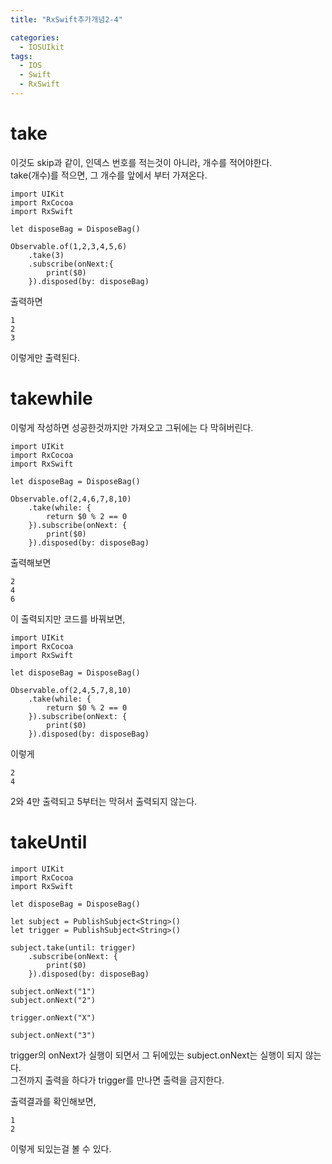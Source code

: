 ```yaml
---
title: "RxSwift추가개념2-4"

categories:
  - IOSUIkit
tags:
  - IOS
  - Swift
  - RxSwift
---
```


# take
이것도 skip과 같이, 인덱스 번호를 적는것이 아니라, 개수를 적어야한다.  
take(개수)를 적으면, 그 개수를 앞에서 부터 가져온다.  
~~~
import UIKit
import RxCocoa
import RxSwift

let disposeBag = DisposeBag()

Observable.of(1,2,3,4,5,6)
    .take(3)
    .subscribe(onNext:{
        print($0)
    }).disposed(by: disposeBag)
~~~
출력하면
~~~
1
2
3
~~~
이렇게만 출력된다.  

# takewhile
이렇게 작성하면 성공한것까지만 가져오고 그뒤에는 다 막혀버린다.
~~~
import UIKit
import RxCocoa
import RxSwift

let disposeBag = DisposeBag()

Observable.of(2,4,6,7,8,10)
    .take(while: {
        return $0 % 2 == 0
    }).subscribe(onNext: {
        print($0)
    }).disposed(by: disposeBag)
~~~
출력해보면
~~~
2
4
6
~~~
이 출력되지만 코드를 바꿔보면,  
~~~
import UIKit
import RxCocoa
import RxSwift

let disposeBag = DisposeBag()

Observable.of(2,4,5,7,8,10)
    .take(while: {
        return $0 % 2 == 0
    }).subscribe(onNext: {
        print($0)
    }).disposed(by: disposeBag)
~~~
이렇게
~~~
2
4
~~~
2와 4만 출력되고 5부터는 막혀서 출력되지 않는다.

# takeUntil

~~~
import UIKit
import RxCocoa
import RxSwift

let disposeBag = DisposeBag()

let subject = PublishSubject<String>()
let trigger = PublishSubject<String>()

subject.take(until: trigger)
    .subscribe(onNext: {
        print($0)
    }).disposed(by: disposeBag)

subject.onNext("1")
subject.onNext("2")

trigger.onNext("X")

subject.onNext("3")
~~~
trigger의 onNext가 실행이 되면서 그 뒤에있는 subject.onNext는 실행이 되지 않는다.  
그전까지 출력을 하다가 trigger를 만나면 출력을 금지한다.

출력결과를 확인해보면, 
~~~
1
2
~~~
이렇게 되있는걸 볼 수 있다.